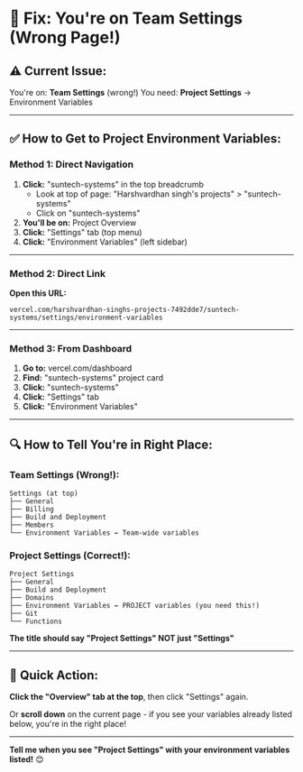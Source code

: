 # 🎯 Fix: You're on Team Settings (Wrong Page!)

## ⚠️ **Current Issue:**

You're on: **Team Settings** (wrong!)
You need: **Project Settings** → Environment Variables

---

## ✅ **How to Get to Project Environment Variables:**

### **Method 1: Direct Navigation**

1. **Click:** "suntech-systems" in the top breadcrumb
   - Look at top of page: "Harshvardhan singh's projects" > "suntech-systems"
   - Click on "suntech-systems"
2. **You'll be on:** Project Overview
3. **Click:** "Settings" tab (top menu)
4. **Click:** "Environment Variables" (left sidebar)

---

### **Method 2: Direct Link**

**Open this URL:**
```
vercel.com/harshvardhan-singhs-projects-7492dde7/suntech-systems/settings/environment-variables
```

---

### **Method 3: From Dashboard**

1. **Go to:** vercel.com/dashboard
2. **Find:** "suntech-systems" project card
3. **Click:** "suntech-systems"
4. **Click:** "Settings" tab
5. **Click:** "Environment Variables"

---

## 🔍 **How to Tell You're in Right Place:**

### **Team Settings (Wrong!):**
```
Settings (at top)
├── General
├── Billing
├── Build and Deployment
├── Members
└── Environment Variables ← Team-wide variables
```

### **Project Settings (Correct!):**
```
Project Settings
├── General
├── Build and Deployment  
├── Domains
├── Environment Variables ← PROJECT variables (you need this!)
├── Git
└── Functions
```

**The title should say "Project Settings" NOT just "Settings"**

---

## 🎯 **Quick Action:**

**Click the "Overview" tab at the top**, then click "Settings" again.

Or **scroll down** on the current page - if you see your variables already listed below, you're in the right place!

---

**Tell me when you see "Project Settings" with your environment variables listed!** 😊

